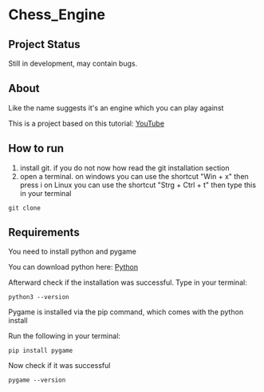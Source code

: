 # Chess_Engine
## Project Status

Still in development, may contain bugs. 

## About

Like the name suggests it's an engine which you can 
play against

This is a project based on this tutorial:
[YouTube](https://www.youtube.com/watch?v=EnYui0e73Rs)

## How to run

1. install git. if you do not now how read the git installation section
2. open a terminal. on windows you can use the shortcut "Win + x" then press i
on Linux you can use the shortcut "Strg + Ctrl + t"
 then type this in your terminal
```shell
git clone 
```

## Requirements

You need to install python and pygame

You can download python here:
[Python](https://www.python.org/downloads/)

Afterward check if the installation was successful. Type in your terminal:
```shell
python3 --version
```

Pygame is installed via the pip command, which comes 
with the python install

Run the following in your terminal:

```shell
pip install pygame
```
Now check if it was successful
```shell
pygame --version
```
